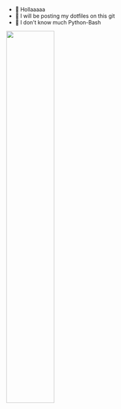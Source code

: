 

- 👋 Hollaaaaa 
- 👀 I will be posting my dotfiles on this git 
- 🌱 I don't know much Python-Bash



<img style="width: 50%;" src="https://github.com/u1dm/dotfiles/blob/main/banner.png"/>   

